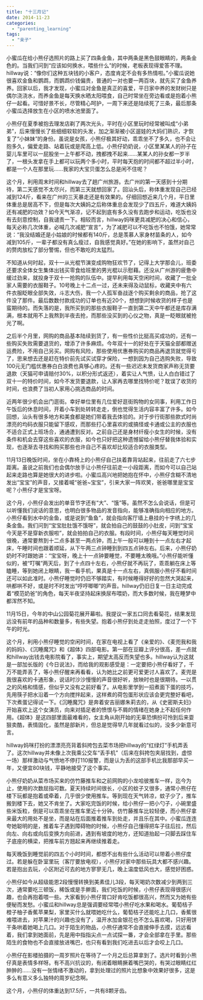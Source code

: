 ```yaml
---
title: "十三月记"
date: 2014-11-23
categories: 
  - "parenting_learning"
tags: 
  - "亲子"
---
```


小蜜瓜在给小熊仔选照片的路上买了四条金鱼，其中两条是黑色鼓眼睛的，两条金色的。当我们问到“应该如何换水，喂些什么”的时候，老板表现得爱答不理。hillway说：“像你们这种五块钱的小客户，态度肯定不会有多热情啦。”小蜜瓜说她很喜欢金鱼和鹦鹉，而鹦鹉价钱偏贵，普通的一对也要一两百块，就先买了金鱼养养。回家以后，我才发现，小蜜瓜对金鱼是真正的喜爱，平日家中养的发财树只是偶尔浇浇水，而养金鱼是每天换水晒太阳喂食，自己时常坐在旁边看或是抱着小熊仔一起看。可惜好景不长，尽管精心呵护，一周下来还是陆续死了三条，最后那条小蜜瓜选择放生在小区的喷水池里面了。

小熊仔在夏季被抱去理发店剃了两次光头，平时在小区里玩时经常被叫成“小弟弟”，后来慢慢长了些细细软软的头发，加之渐渐被小区遛娃的大妈们熟识，才恢复了“小妹妹”的身份。虽说是女孩，小熊仔极其好动，乖乖坐不了多久，也不会让抱多久，偏爱走路、站着玩或是爬高上低。小熊仔奶奶说，小区里某某人的孙子在婴儿车里可以一屁股坐一上午都不动，拽都拽不起来……某某人的孙女都一岁半了，一根头发拿在手上都可以玩两个多小时，平时每天抱的时间都不超过半小时，都是一个人在那里玩……我家的大宝贝蛋怎么总是闲不住呢？

这个月，利用周末时间和hillway去了趟广州旅游。去广州的第一天感到十分期待，第二天感觉不太尽兴，而第三天就想回家了。回汕头后，称体重发现自己已经减到124斤，看来在广州的三天暴走还是有效果的。仔细回想近来几个月，平日里体重总是居高不下，但是每次大姨妈之后称体重总会发现少了四五斤，难道大姨妈还有减肥的功效？如今天气渐凉，记不起到底有多久没有去跑步和运动，吃饭也没有去刻意控制，自我谴责一下。相较而言，hillway妈咪更具减肥的决心和信心，每天必称几次体重，必喊几次减肥“宣言”，为了减肥可以不吃饭也不怕饿，她常常说：“我没结婚还是小姑娘的时候都有140斤，总是羡慕人家身材苗条的人，如今减到105斤，一辈子都没有真么瘦过，自我感觉真好。”在她的影响下，虽然对自己的赘肉放松了部分警惕，但也不敢吃的太猛烈。

不知道从何时起，双十一从光棍节演变成购物狂欢节了，记得上大学那会儿，班委还要求全体女生集体出钱买零食给班里的男光棍以示慰藉。还没从广州游的疲惫中缓过劲来，就投身于双十一抢购的队伍中。提早利用每天空闲时间，收藏了一批全家人需要的衣服鞋子。10号晚上十二点一过，还未来得及动鼠标，收藏夹中有六件衣服眨眼全部失效，斗志大伤，我一个人孤军奋战逐个购买剩余的商品，抢了这件没了那件。最后数数付款成功的订单也有近20个，想想到时候收货的样子也是蛮期待的。而失落的是，我所买到的那些衣服鞋子一直到第二天中午都还是库存满满，根本就用不上我熬到半夜去抢，而那些没买到的心仪之物，真是一眨眼就被抢光了啊。

之后半个月里，网购的商品基本陆续到货了，有一些性价比挺高买成功的，还有一些购买失败需要退货的，增添了许多麻烦。今年双十一的好处在于天猫全部都赠送运费险，不用自己另买。网购有风险，那些使用优惠券购买的商品再退货就觉得亏了，思来想去还是赶在特价前先试买试穿才保险，一想到因为自己选购失败，导致100元无门槛优惠券白白浪费也真够心疼的。还有一些迟迟未发货商家声称无货要退款（天猫可申请赔付30%，以积分形式返还），着实让人气愤，让人白白错过了双十一的特价时间，如今不发货要退款，让人家再去哪里找特价呢？耽误了收货的时间，也浪费了当初人家用心挑选商品的时间。

近两年很少机会出门逛街。幸好单位里有几位爱好逛街购物的女同事，利用工作日午饭后的休息时间，开着小车到处转转走走，倒也觉得生活内容丰富了许多。如今回想，汕头有很多地方和美食都是她们带着我去体验的。对于步行街那些款式时尚漂亮的均码衣服只能留下感叹，而那些打心里喜欢的或搞怪或卡通或公主的衣服也不适合正式上班场合，通通遭到反对。之前自己还是身材纤瘦小女生的时候，没有条件和机会去穿这些喜欢的衣服，如今也只好把这种遗憾留给小熊仔替我体验和实现，也逐渐去寻找和购买那些也许自己不喜欢却比较适合的衣服类型。

11月13日晚饭时间，坐在小靠椅上的小熊仔自己扶着靠背站起来，往前走了六七步距离。虽说之前我们也会偶尔放手让小熊仔往前走一小段距离，而如今可以自己站起来走路也算是她很大的进步啦。小蜜瓜高兴地把她抱在怀中，小熊仔含糊不清地发出“宝宝”的声音，又接着喊“爸爸~宝宝”，引来大家一阵欢笑，爸爸哪里是宝宝呢？小熊仔才是宝宝呀。

这个月，小熊仔会发出的单音节字还有“大”、“饿”等。虽然不怎么会说话，但是可以听懂我们说话的意思，也明白很多物品的发音指向，能够准确指向相应的地方。小熊仔看到水中的金鱼，或是说到“鱼鱼”，就会指向客厅墙上悬挂的十字绣上的几条金鱼。我们问到“宝宝肚肚饿不饿呀”，就会拍自己的鼓鼓的小肚皮，问到“宝宝今天是不是穿新衣服啦”，就会拍拍自己的衣服。有段时间，小熊仔每天睡觉时间很晚，通常要熬到十二点多甚至一两点钟，而上午一般可以睡到十一点左右才起床，午睡时间也跟着顺延，从下午两三点钟睡到到四五点钟左右。后来，小熊仔奶奶时不时跟她讲：“宝宝呀，晚上十一点钟要睡觉，不要睡太晚哦。”小熊仔能听懂似的，被“叮嘱”两天后，到了十点四十左右，小熊仔就不再玩了，乖乖躺在床上等瞌睡，等到她闭上眼睛，我一看手机，果真是十一点左右，真佩服小熊仔不看时间还可以如此准时。小熊仔睡觉时仍旧不够踏实，有时候睡得好好的忽然大哭起来，哄都哄不好，或是时不时发出“哼哼唧唧”的声音。hillway仍旧日复一日主动完成着“模范奶爸”的角色，每天半夜坚持起床换尿布喂奶，而大多数时候，我在睡梦中都浑然不知。

11月15日，今年的中山公园菊花展开幕啦。我提议一家五口同去看菊花，结果发现远没有前年的品种和数量多，有些失望。抱着小熊仔到处走走拍照，度过了一个下午的时光。

这个月，利用小熊仔睡觉的空闲时间，在家在电视上看了《亲爱的》、《麦兜我和我的妈妈》、《沉睡魔咒》和《超体》四部电影。第一部在豆瓣上评分很高，差一点就和hillway出钱去电影院看了，事实上，期望太高反而失望也多。hillway认为这就是一部加长版的《今日说法》，而给我的观影感受是：一定要把小熊仔看好了，千万不能弄丢了，等小熊仔醒来再看看，认为她比之前更可爱更讨人喜欢了。麦兜是我很喜欢的卡通形象，说话时沙沙慢慢的声音很好听，放映时也是很期待。一以贯之的风格和情感，但似乎又没有之前好看了。从电影里学到一招煮面下蛋的技巧，先用筷子把水沿着一个方向搅拌起来，这样煮的荷包蛋形状应该会更完整好看吧，下次煮蛋记得试一下。《沉睡魔咒》是奔着安吉丽娜朱莉去的，从《史密斯夫妇》开始喜欢上这个女演员，向来对插足者的愤恨与不屑的情绪在她身上不起任何作用。《超体》是这四部里面最难看的，女主角从刚开始的无辜恐惧扮可怜到后来耍狠卖酷，表情固化，虽然是部新片，但总是觉得早几年就看过似的，没多少新意可言。

hillway妈咪打扮的漂漂亮亮背着斜挎包去菜市场把hillway的“红绿灯”手机弄丢了。这次hillway并未像上次我乘公交车“丢手机”（后来在斜挎包夹层找到，虚惊一场）那样激动与气愤地不停打110报警，而是认为丢的这部手机比我那部早买一年，又便宜80块钱，平静地接受了这个事实。

小熊仔奶奶从菜市场买来的仿竹藤推车和之前网购的小龙哈彼推车一样，迄今为止，使用的次数屈指可数。夏天持续时间很长，小区的蚊子又很多，通常小熊仔在楼下玩都是抱着或牵着，几乎很少使用推车。等到现在天气转凉，蚊子少了，推车搬到楼下去，她又不肯坐了。大家吃完饭的时候，给小熊仔一把小勺子，小碗里盛些米饭粒，倒是可以乖乖坐在推车里近十分钟。仿竹藤推车比较轻便，而小熊仔拿来最大的用处不是坐，而是站在后面推着推车到处走，并且乐在其中。小蜜瓜连连夸她聪明的是，推着车子遇到障碍物的时候，小熊仔自己懂得把车子往后拉，然后向左、向右或向后变换方向前进，遇到有坡度的地方，还知道抬起一只脚去踩住车子底座的横梁，把推车前方翘起来再继续推着走。

每天晚饭到睡觉前的四五个小时时间，都想不出有些什么活动可以带着小熊仔度过。若是躲在卧室里玩（客厅要放电视），小熊仔对家中那些玩具大都不感兴趣。若是抱出去玩，小区附近可去的地方寥寥无几，晚上温度低风也大，感觉好困惑。

小熊仔如今从超级能恩2段慢慢转换到美素佳儿3段，每天喝奶次数减少到两到三次，通常要吃三顿饭，稀饭或是手擀面，我们吃饭的时候，小熊仔表现得很感兴趣，也会再抱着喂一些。大家看到小熊仔胃口好肯吃饭都很高兴，然而又为她有些便秘而发愁。小蜜瓜和hillway总是强调要经常喂小熊仔吃水果和喝水。葡萄桔子橙子柚子香蕉苹果梨，家里买什么就喂她吃什么，葡萄桔子还能吃上几口，香蕉很难喂进去，对苹果汁的兴趣也没有了，温开水加金银花也不怎么喜欢喝，只好用饼干条哄着她喝上几口。对于陌生的物品，小熊仔通常不会直接伸手去摸，远远看着，我们拿到她面前，先是用中指指尖点一点试探一番，才会全部拿在手里。那些陌生的食物也不会直接放进嘴巴，也只有看到我们吃进去以后才会咬上几口。

小熊仔在影楼拍摄的一周岁照片在等待了一个月之后总算拿到了。选片时看到小熊仔真是表情多样呀。有不高兴抗议的，有闭着眼睛撅着嘴巴哭的，有哭过眼睛红红肿肿的……没有一张情绪不激动的，拿到处理过的照片比想象中效果好很多，这是多么有意义多么独特的周岁纪念啊。

这个月，小熊仔的体重达到17.5斤，一共有8颗牙齿。
